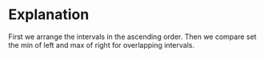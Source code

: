 # Explanation

First we arrange the intervals in the ascending order.
Then we compare set the min of left and max of right for overlapping intervals.


